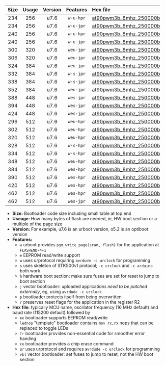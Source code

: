 |Size|Usage|Version|Features|Hex file|
|:-:|:-:|:-:|:-:|:--|
|234|256|u7.6|`w-u-hpr`|[at90pwm3b_8mhz_250000bps_ur.hex](https://raw.githubusercontent.com/stefanrueger/urboot/main//at90pwm3b_8mhz_250000bps_ur.hex)|
|234|256|u7.6|`w-u-jpr`|[at90pwm3b_8mhz_250000bps_ur_vbl.hex](https://raw.githubusercontent.com/stefanrueger/urboot/main//at90pwm3b_8mhz_250000bps_ur_vbl.hex)|
|240|256|u7.6|`w-u-hpr`|[at90pwm3b_8mhz_250000bps_lednop_ur.hex](https://raw.githubusercontent.com/stefanrueger/urboot/main//at90pwm3b_8mhz_250000bps_lednop_ur.hex)|
|240|256|u7.6|`w-u-jpr`|[at90pwm3b_8mhz_250000bps_lednop_ur_vbl.hex](https://raw.githubusercontent.com/stefanrueger/urboot/main//at90pwm3b_8mhz_250000bps_lednop_ur_vbl.hex)|
|300|320|u7.6|`weu-jpr`|[at90pwm3b_8mhz_250000bps_ee_ur_vbl.hex](https://raw.githubusercontent.com/stefanrueger/urboot/main//at90pwm3b_8mhz_250000bps_ee_ur_vbl.hex)|
|306|320|u7.6|`weu-jpr`|[at90pwm3b_8mhz_250000bps_ee_lednop_ur_vbl.hex](https://raw.githubusercontent.com/stefanrueger/urboot/main//at90pwm3b_8mhz_250000bps_ee_lednop_ur_vbl.hex)|
|324|384|u7.6|`weu-jpr`|[at90pwm3b_8mhz_250000bps_ee_lednop_fr_ur_vbl.hex](https://raw.githubusercontent.com/stefanrueger/urboot/main//at90pwm3b_8mhz_250000bps_ee_lednop_fr_ur_vbl.hex)|
|332|384|u7.6|`w-s-jpr`|[at90pwm3b_8mhz_250000bps_vbl.hex](https://raw.githubusercontent.com/stefanrueger/urboot/main//at90pwm3b_8mhz_250000bps_vbl.hex)|
|338|384|u7.6|`w-s-jpr`|[at90pwm3b_8mhz_250000bps_lednop_vbl.hex](https://raw.githubusercontent.com/stefanrueger/urboot/main//at90pwm3b_8mhz_250000bps_lednop_vbl.hex)|
|352|384|u7.6|`weu-jpr`|[at90pwm3b_8mhz_250000bps_ee_lednop_fr_ce_ur_vbl.hex](https://raw.githubusercontent.com/stefanrueger/urboot/main//at90pwm3b_8mhz_250000bps_ee_lednop_fr_ce_ur_vbl.hex)|
|388|448|u7.6|`wes-jpr`|[at90pwm3b_8mhz_250000bps_ee_vbl.hex](https://raw.githubusercontent.com/stefanrueger/urboot/main//at90pwm3b_8mhz_250000bps_ee_vbl.hex)|
|394|448|u7.6|`wes-jpr`|[at90pwm3b_8mhz_250000bps_ee_lednop_vbl.hex](https://raw.githubusercontent.com/stefanrueger/urboot/main//at90pwm3b_8mhz_250000bps_ee_lednop_vbl.hex)|
|424|448|u7.6|`wes-jpr`|[at90pwm3b_8mhz_250000bps_ee_lednop_fr_vbl.hex](https://raw.githubusercontent.com/stefanrueger/urboot/main//at90pwm3b_8mhz_250000bps_ee_lednop_fr_vbl.hex)|
|296|512|u7.6|`weu-hpr`|[at90pwm3b_8mhz_250000bps_ee_ur.hex](https://raw.githubusercontent.com/stefanrueger/urboot/main//at90pwm3b_8mhz_250000bps_ee_ur.hex)|
|302|512|u7.6|`weu-hpr`|[at90pwm3b_8mhz_250000bps_ee_lednop_ur.hex](https://raw.githubusercontent.com/stefanrueger/urboot/main//at90pwm3b_8mhz_250000bps_ee_lednop_ur.hex)|
|320|512|u7.6|`weu-hpr`|[at90pwm3b_8mhz_250000bps_ee_lednop_fr_ur.hex](https://raw.githubusercontent.com/stefanrueger/urboot/main//at90pwm3b_8mhz_250000bps_ee_lednop_fr_ur.hex)|
|328|512|u7.6|`w-s-hpr`|[at90pwm3b_8mhz_250000bps.hex](https://raw.githubusercontent.com/stefanrueger/urboot/main//at90pwm3b_8mhz_250000bps.hex)|
|334|512|u7.6|`w-s-hpr`|[at90pwm3b_8mhz_250000bps_lednop.hex](https://raw.githubusercontent.com/stefanrueger/urboot/main//at90pwm3b_8mhz_250000bps_lednop.hex)|
|348|512|u7.6|`weu-hpr`|[at90pwm3b_8mhz_250000bps_ee_lednop_fr_ce_ur.hex](https://raw.githubusercontent.com/stefanrueger/urboot/main//at90pwm3b_8mhz_250000bps_ee_lednop_fr_ce_ur.hex)|
|384|512|u7.6|`wes-hpr`|[at90pwm3b_8mhz_250000bps_ee.hex](https://raw.githubusercontent.com/stefanrueger/urboot/main//at90pwm3b_8mhz_250000bps_ee.hex)|
|390|512|u7.6|`wes-hpr`|[at90pwm3b_8mhz_250000bps_ee_lednop.hex](https://raw.githubusercontent.com/stefanrueger/urboot/main//at90pwm3b_8mhz_250000bps_ee_lednop.hex)|
|420|512|u7.6|`wes-hpr`|[at90pwm3b_8mhz_250000bps_ee_lednop_fr.hex](https://raw.githubusercontent.com/stefanrueger/urboot/main//at90pwm3b_8mhz_250000bps_ee_lednop_fr.hex)|
|462|512|u7.6|`wes-hpr`|[at90pwm3b_8mhz_250000bps_ee_lednop_fr_ce.hex](https://raw.githubusercontent.com/stefanrueger/urboot/main//at90pwm3b_8mhz_250000bps_ee_lednop_fr_ce.hex)|
|462|512|u7.6|`wes-jpr`|[at90pwm3b_8mhz_250000bps_ee_lednop_fr_ce_vbl.hex](https://raw.githubusercontent.com/stefanrueger/urboot/main//at90pwm3b_8mhz_250000bps_ee_lednop_fr_ce_vbl.hex)|

- **Size:** Bootloader code size including small table at top end
- **Useage:** How many bytes of flash are needed, ie, HW boot section or a multiple of the page size
- **Version:** For example, u7.6 is an urboot version, o5.2 is an optiboot version
- **Features:**
  + `w` urboot provides `pgm_write_page(sram, flash)` for the application at `FLASHEND-4+1`
  + `e` EEPROM read/write support
  + `u` uses urprotocol requiring `avrdude -c urclock` for programming
  + `s` uses skeleton of STK500v1 protocol; `-c urclock` and `-c arduino` both work
  + `h` hardware boot section: make sure fuses are set for reset to jump to boot section
  + `j` vector bootloader: uploaded applications *need to be patched externally*, eg, using `avrdude -c urclock`
  + `p` bootloader protects itself from being overwritten
  + `r` preserves reset flags for the application in the register R2
- **Hex file:** typically MCU name, oscillator frequency (16 MHz default) and baud rate (115200 default) followed by
  + `ee` bootloader supports EEPROM read/write
  + `lednop` "template" bootloader contains `mov rx,rx` nops that can be replaced to toggle LEDs
  + `fr` bootloader provides non-essential code for smoother error handing
  + `ce` bootloader provides a chip erase command
  + `ur` uses urprotocol and requires `avrdude -c urclock` for programming
  + `vbl` vector bootloader: set fuses to jump to reset, not the HW boot section
